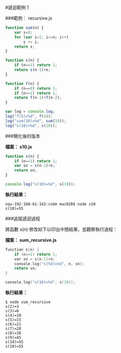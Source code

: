 #遞迴範例 1

###範例： recursive.js

```javascript
function sum(n) {
    var s=0;
    for (var i=1; i<=n; i++)
        s += i;
    return s;
}

function s(n) {
    if (n==1) return 1;
    return s(n-1)+n;
}

function f(n) {
    if (n==0) return 1;
    if (n==1) return 1;
    return f(n-1)+f(n-2);
}

var log = console.log;
log("f(5)=%d", f(5));
log("sum(10)=%d", sum(10));
log("s(10)=%d", s(10));
```

###簡化後的版本

**檔案： s10.js**

```javascript
function s(n) {
    if (n==1) return 1;
    var sn = s(n-1)+n;
    return sn;
}

console.log("s(10)=%d", s(10));
```

**執行結果：**

    nqu-192-168-61-142:code mac020$ node s10
    s(10)=55
###追蹤遞迴過程

將函數 s(n) 修改如下以印出中間結果，並觀察執行過程：

**檔案： sum_recursive.js**

```c
function s(n) {
    if (n==1) return 1;
    var sn = s(n-1)+n;
    console.log("s(%d)=%d", n, sn);
    return sn;
}

console.log("s(10)=%d", s(10));
```

**執行結果：**

    $ node sum_recursive
    s(2)=3
    s(3)=6
    s(4)=10
    s(5)=15
    s(6)=21
    s(7)=28
    s(8)=36
    s(9)=45
    s(10)=55
    s(10)=55